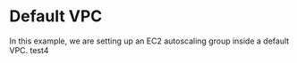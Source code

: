 # Default VPC

In this example, we are setting up an EC2 autoscaling group inside a default VPC. test4
